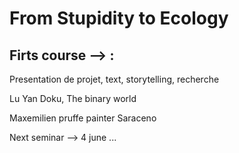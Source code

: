 # From Stupidity to Ecology

## Firts course --> :

Presentation de projet, text, storytelling, recherche 

Lu Yan Doku, The binary world 

Maxemilien pruffe painter 
Saraceno 

Next seminar --> 4 june ...
